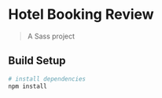 # Hotel Booking Review

> A Sass project

## Build Setup

``` bash
# install dependencies
npm install


